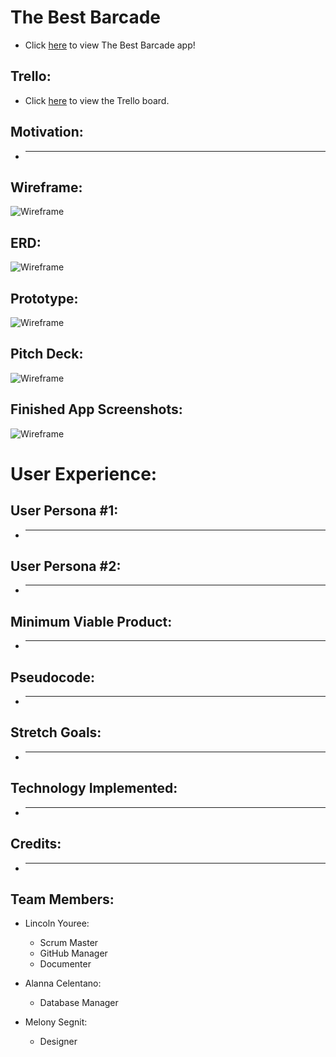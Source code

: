 # The Best Barcade

* Click [here]() to view The Best Barcade app!

## Trello:

* Click [here]() to view the Trello board. 

## Motivation:

* ___________

## Wireframe:

![Wireframe]()

## ERD:

![Wireframe]()

## Prototype:

![Wireframe]()

## Pitch Deck:

![Wireframe]()

## Finished App Screenshots:

![Wireframe]()

# User Experience: 

## User Persona #1:

* ______________

## User Persona #2:

* ______________

## Minimum Viable Product:

* ______________

## Pseudocode:

* ______________

## Stretch Goals:

* ______________

## Technology Implemented:

* ______________

## Credits:

* ______________

## __Team Members__:

* Lincoln Youree:
  - Scrum Master
  - GitHub Manager
  - Documenter

* Alanna Celentano:
  - Database Manager

* Melony Segnit:
  - Designer